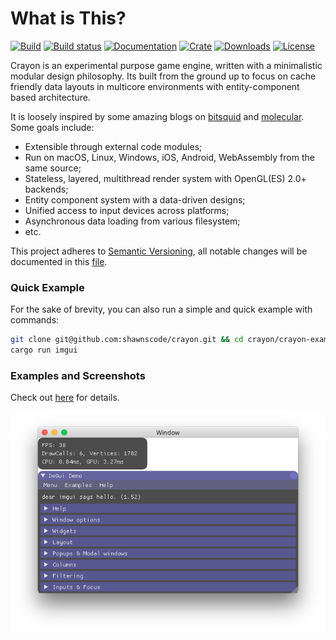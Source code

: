 # What is This?
[![Build](https://travis-ci.org/shawnscode/crayon.svg?branch=master)](https://travis-ci.org/shawnscode/crayon)
[![Build status](https://ci.appveyor.com/api/projects/status/ced1ds3ud2h8u4ut?svg=true)](https://ci.appveyor.com/project/shawnscode/crayon)
[![Documentation](https://docs.rs/crayon/badge.svg)](https://docs.rs/crayon)
[![Crate](https://img.shields.io/crates/v/crayon.svg)](https://crates.io/crates/crayon)
[![Downloads](https://img.shields.io/crates/d/crayon.svg)](https://crates.io/crates/crayon)
[![License](https://img.shields.io/crates/l/crayon.svg)](https://github.com/shawnscode/crayon/blob/master/LICENSE-APACHE)

Crayon is an experimental purpose game engine, written with a minimalistic modular design philosophy. Its built from the ground up to focus on cache friendly data layouts in multicore environments with entity-component based architecture.

It is loosely inspired by some amazing blogs on [bitsquid](https://bitsquid.blogspot.de) and [molecular](https://blog.molecular-matters.com). Some goals include:

- Extensible through external code modules;
- Run on macOS, Linux, Windows, iOS, Android, WebAssembly from the same source;
- Stateless, layered, multithread render system with OpenGL(ES) 2.0+ backends;
- Entity component system with a data-driven designs;
- Unified access to input devices across platforms;
- Asynchronous data loading from various filesystem;
- etc.

This project adheres to [Semantic Versioning](http://semver.org/), all notable changes will be documented in this [file](./CHANGELOG.md).

### Quick Example
For the sake of brevity, you can also run a simple and quick example with commands:

``` sh
git clone git@github.com:shawnscode/crayon.git && cd crayon/crayon-examples
cargo run imgui
```

### Examples and Screenshots

Check out [here](./crayon-examples) for details.

![ImGui](./crayon-examples/screenshots/imgui.png)